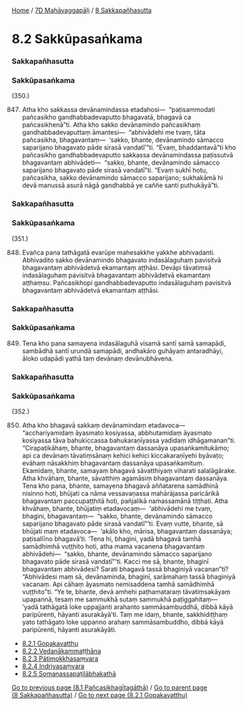 
[Home](/) / [7D Mahāvaggapāḷi](/tipitaka/7D.md) / [8 Sakkapañhasutta](/tipitaka/7D/8.md)

# 8.2 Sakkūpasaṅkama

### Sakkapañhasutta

### Sakkūpasaṅkama

(350.)

847. Atha kho sakkassa devānamindassa etadahosi—  “paṭisammodati pañcasikho gandhabbadevaputto bhagavatā, bhagavā ca pañcasikhenā”ti. Atha kho sakko devānamindo pañcasikhaṃ gandhabbadevaputtaṃ āmantesi—  “abhivādehi me tvaṃ, tāta pañcasikha, bhagavantaṃ—  ‘sakko, bhante, devānamindo sāmacco saparijano bhagavato pāde sirasā vandatī’”ti. “Evaṃ, bhaddantavā”ti kho pañcasikho gandhabbadevaputto sakkassa devānamindassa paṭissutvā bhagavantaṃ abhivādeti—  “sakko, bhante, devānamindo sāmacco saparijano bhagavato pāde sirasā vandatī”ti. “Evaṃ sukhī hotu, pañcasikha, sakko devānamindo sāmacco saparijano; sukhakāmā hi devā manussā asurā nāgā gandhabbā ye caññe santi puthukāyā”ti.

### Sakkapañhasutta

### Sakkūpasaṅkama

(351.)

848. Evañca pana tathāgatā evarūpe mahesakkhe yakkhe abhivadanti. Abhivadito sakko devānamindo bhagavato indasālaguhaṃ pavisitvā bhagavantaṃ abhivādetvā ekamantaṃ aṭṭhāsi. Devāpi tāvatiṃsā indasālaguhaṃ pavisitvā bhagavantaṃ abhivādetvā ekamantaṃ aṭṭhaṃsu. Pañcasikhopi gandhabbadevaputto indasālaguhaṃ pavisitvā bhagavantaṃ abhivādetvā ekamantaṃ aṭṭhāsi.

### Sakkapañhasutta

### Sakkūpasaṅkama

849. Tena kho pana samayena indasālaguhā visamā santī samā samapādi, sambādhā santī urundā samapādi, andhakāro guhāyaṃ antaradhāyi, āloko udapādi yathā taṃ devānaṃ devānubhāvena.

### Sakkapañhasutta

### Sakkūpasaṅkama

(352.)

850. Atha kho bhagavā sakkaṃ devānamindaṃ etadavoca—  “acchariyamidaṃ āyasmato kosiyassa, abbhutamidaṃ āyasmato kosiyassa tāva bahukiccassa bahukaraṇīyassa yadidaṃ idhāgamanan”ti. “Cirapaṭikāhaṃ, bhante, bhagavantaṃ dassanāya upasaṅkamitukāmo; api ca devānaṃ tāvatiṃsānaṃ kehici kehici kiccakaraṇīyehi byāvaṭo; evāhaṃ nāsakkhiṃ bhagavantaṃ dassanāya upasaṅkamituṃ. Ekamidaṃ, bhante, samayaṃ bhagavā sāvatthiyaṃ viharati salaḷāgārake. Atha khvāhaṃ, bhante, sāvatthiṃ agamāsiṃ bhagavantaṃ dassanāya. Tena kho pana, bhante, samayena bhagavā aññatarena samādhinā nisinno hoti, bhūjati ca nāma vessavaṇassa mahārājassa paricārikā bhagavantaṃ paccupaṭṭhitā hoti, pañjalikā namassamānā tiṭṭhati. Atha khvāhaṃ, bhante, bhūjatiṃ etadavocaṃ—  ‘abhivādehi me tvaṃ, bhagini, bhagavantaṃ—  “sakko, bhante, devānamindo sāmacco saparijano bhagavato pāde sirasā vandatī”’ti. Evaṃ vutte, bhante, sā bhūjati maṃ etadavoca—  ‘akālo kho, mārisa, bhagavantaṃ dassanāya; paṭisallīno bhagavā’ti. ‘Tena hi, bhagini, yadā bhagavā tamhā samādhimhā vuṭṭhito hoti, atha mama vacanena bhagavantaṃ abhivādehi—  “sakko, bhante, devānamindo sāmacco saparijano bhagavato pāde sirasā vandatī”’ti. Kacci me sā, bhante, bhaginī bhagavantaṃ abhivādesi? Sarati bhagavā tassā bhaginiyā vacanan”ti? “Abhivādesi maṃ sā, devānaminda, bhaginī, sarāmahaṃ tassā bhaginiyā vacanaṃ. Api cāhaṃ āyasmato nemisaddena tamhā samādhimhā vuṭṭhito”ti. “Ye te, bhante, devā amhehi paṭhamataraṃ tāvatiṃsakāyaṃ upapannā, tesaṃ me sammukhā sutaṃ sammukhā paṭiggahitaṃ—  ‘yadā tathāgatā loke uppajjanti arahanto sammāsambuddhā, dibbā kāyā paripūrenti, hāyanti asurakāyā’ti. Taṃ me idaṃ, bhante, sakkhidiṭṭhaṃ yato tathāgato loke uppanno arahaṃ sammāsambuddho, dibbā kāyā paripūrenti, hāyanti asurakāyāti.

* [8.2.1 Gopakavatthu](/tipitaka/7D/8/8.2/8.2.1.md)
* [8.2.2 Vedanākammaṭṭhāna](/tipitaka/7D/8/8.2/8.2.2.md)
* [8.2.3 Pātimokkhasaṃvara](/tipitaka/7D/8/8.2/8.2.3.md)
* [8.2.4 Indriyasaṃvara](/tipitaka/7D/8/8.2/8.2.4.md)
* [8.2.5 Somanassapaṭilābhakathā](/tipitaka/7D/8/8.2/8.2.5.md)

[Go to previous page (8.1 Pañcasikhagītagāthā)](/tipitaka/7D/8/8.1.md) / [Go to parent page (8 Sakkapañhasutta)](/tipitaka/7D/8.md) / [Go to next page (8.2.1 Gopakavatthu)](/tipitaka/7D/8/8.2/8.2.1.md)


